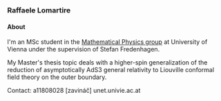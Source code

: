 ### Raffaele Lomartire

#### About
I'm an MSc student in the [Mathematical Physics group](https://mathphys.univie.ac.at/) at University of Vienna under the supervision of Stefan Fredenhagen.

My Master's thesis topic deals with a higher-spin generalization of the reduction of asymptotically AdS3 general relativity to Liouville conformal field theory on the outer boundary.

Contact: a11808028 \[zavináč\] unet.univie.ac.at
